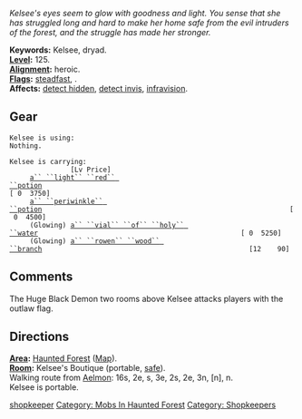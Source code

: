 *Kelsee's eyes seem to glow with goodness and light. You sense that she
has struggled long and hard to make her home safe from the evil
intruders of the forest, and the struggle has made her stronger.*

**Keywords:** Kelsee, dryad.  
**[Level](Level.md "wikilink"):** 125.  
**[Alignment](Alignment.md "wikilink"):** heroic.  
**[Flags](:Category:_Mob_Types.md "wikilink"):**
[steadfast](Sentinel_Mobs.md "wikilink"), .  
**Affects:** [detect hidden](Detect_Hidden.md "wikilink"), [detect
invis](Detect_Invis.md "wikilink"),
[infravision](Infravision.md "wikilink").  

## Gear

`Kelsee is using:`  
`Nothing.`

`Kelsee is carrying:                                                                  [Lv Price]`  
`     `[`a`` ``light`` ``red`` ``potion`](Light_Red_Potion.md "wikilink")`                                                              [ 0  3750]`  
`     `[`a`` ``periwinkle`` ``potion`](Periwinkle_Potion.md "wikilink")`                                                             [ 0  4500]`  
`     (Glowing) `[`a`` ``vial`` ``of`` ``holy`` ``water`](Vial_Of_Holy_Water.md "wikilink")`                                                  [ 0  5250]`  
`     (Glowing) `[`a`` ``rowen`` ``wood`` ``branch`](Rowen_Wood_Branch.md "wikilink")`                                                   [12    90]`

## Comments

The Huge Black Demon two rooms above Kelsee attacks players with the
outlaw flag.

## Directions

**[Area](:Category:_Areas.md "wikilink"):** [Haunted
Forest](:Category:_Haunted_Forest.md "wikilink")
([Map](Haunted_Forest_Map.md "wikilink")).  
**[Room](:Category:_Rooms.md "wikilink"):** Kelsee's Boutique (portable,
[safe](Safe_Rooms.md "wikilink")).  
Walking route from [Aelmon](Aelmon.md "wikilink"): 16s, 2e, s, 3e, 2s,
2e, 3n, \[n\], n.  
Kelsee is portable.  

[shopkeeper](Category:_Shopkeepers.md "wikilink") [Category: Mobs In
Haunted Forest](Category:_Mobs_In_Haunted_Forest "wikilink") [Category:
Shopkeepers](Category:_Shopkeepers "wikilink")
